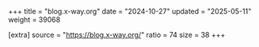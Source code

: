 +++
title = "blog.x-way.org"
date = "2024-10-27"
updated = "2025-05-11"
weight = 39068

[extra]
source = "https://blog.x-way.org/"
ratio = 74
size = 38
+++
